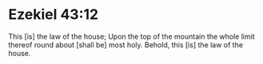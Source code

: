 # Ezekiel 43:12

This [is] the law of the house; Upon the top of the mountain the whole limit thereof round about [shall be] most holy. Behold, this [is] the law of the house.
